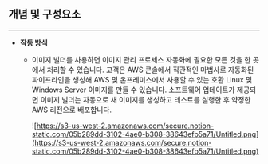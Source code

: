 ## 개념 및 구성요소

---

- **작동 방식**
    - 이미지 빌더를 사용하면 이미지 관리 프로세스 자동화에 필요한 모든 것을 한 곳에서 처리할 수 있습니다. 고객은 AWS 콘솔에서 직관적인 마법사로 자동화된 파이프라인을 생성해 AWS 및 온프레미스에서 사용할 수 있는 호환 Linux 및 Windows Server 이미지를 만들 수 있습니다. 소프트웨어 업데이트가 제공되면 이미지 빌더는 자동으로 새 이미지를 생성하고 테스트를 실행한 후 약정한 AWS 리전으로 배포합니다.

        ![https://s3-us-west-2.amazonaws.com/secure.notion-static.com/05b289dd-3102-4ae0-b308-38643efb5a71/Untitled.png](https://s3-us-west-2.amazonaws.com/secure.notion-static.com/05b289dd-3102-4ae0-b308-38643efb5a71/Untitled.png)

